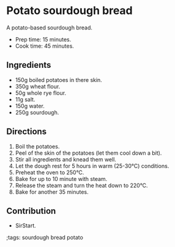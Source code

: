 # Potato sourdough bread

A potato-based sourdough bread.

- Prep time: 15 minutes.
- Cook time: 45 minutes.

## Ingredients

- 150g boiled potatoes in there skin.
- 350g wheat flour.
- 50g whole rye flour.
- 11g salt.
- 150g water.
- 250g sourdough.

## Directions

1. Boil the potatoes.
2. Peel of the skin of the potatoes (let them cool down a bit).
3. Stir all ingredients and knead them well.
4. Let the dough rest for 5 hours in warm (25-30°C) conditions.
5. Preheat the oven to 250°C.
6. Bake for up to 10 minute with steam.
7. Release the steam and turn the heat down to 220°C.
8. Bake for another 35 minutes.

## Contribution

- SirStart.

;tags: sourdough bread potato
